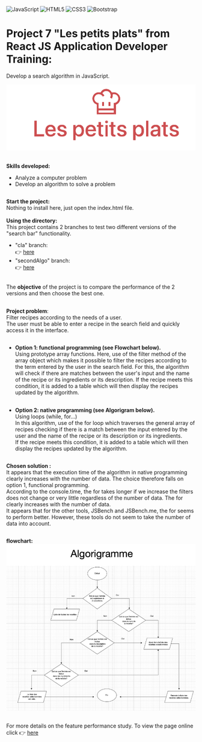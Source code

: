 ![JavaScript](https://img.shields.io/badge/javascript-%23323330.svg?style=for-the-badge&logo=javascript&logoColor=%23F7DF1E)
![HTML5](https://img.shields.io/badge/html5-%23E34F26.svg?style=for-the-badge&logo=html5&logoColor=white)
![CSS3](https://img.shields.io/badge/css3-%231572B6.svg?style=for-the-badge&logo=css3&logoColor=white)
![Bootstrap](https://img.shields.io/badge/Bootstrap-563D7C?style=for-the-badge&logo=bootstrap&logoColor=white)

# Project 7 "Les petits plats" from React JS Application Developer Training:<br/>
Develop a search algorithm in JavaScript.

![LOGO](./logo.png)<br/>
##
**Skills developed:**
- Analyze a computer problem
- Develop an algorithm to solve a problem
##
**Start the project:**<br/>
Nothing to install here, just open the index.html file.<br/>
<br/>
**Using the directory:**<br/>
This project contains 2 branches to test two different versions of the "search bar" functionality.
- "cla" branch:<br/>
:point_right: [here](https://github.com/cla31/Les-petits-plats-P7-Cla31/tree/cla)
- "secondAlgo" branch:<br/>
:point_right: [here](https://github.com/cla31/Les-petits-plats-P7-Cla31/tree/secondAlgo)<br/>
##
The **objective** of the project is to compare the performance of the 2 versions and then choose the best one.
##
**Project problem**:<br/> 
Filter recipes according to the needs of a user.<br/> 
The user must be able to enter a recipe in the search field and quickly access it in the interface.
##
- **Option 1: functional programming (see Flowchart below).**<br/>
Using prototype array functions. Here, use of the filter method of the array object which makes it possible to filter the recipes according to the term entered by the user in the search field. For this, the algorithm will check if there are matches between the user's input and the name of the recipe or its ingredients or its description.
If the recipe meets this condition, it is added to a table which will then display the recipes updated by the algorithm.
##
- **Option 2: native programming (see Algorigram below).**<br/>
Using loops (while, for...)<br/>
In this algorithm, use of the for loop which traverses the general array of recipes checking if there is a match between the input entered by the user and the name of the recipe or its description or its ingredients.<br/>
If the recipe meets this condition, it is added to a table which will then display the recipes updated by the algorithm.
##
**Chosen solution :**<br/>
It appears that the execution time of the algorithm in native programming clearly increases with the number of data.
The choice therefore falls on option 1, functional programming.<br/>
According to the console.time, the for takes longer if we increase the filters does not change or very little regardless of the number of data.
The for clearly increases with the number of data.<br/>
It appears that for the other tools, JSBench and JSBench.me, the for seems to perform better. However, these tools do not seem to take the number of data into account.
##
**flowchart:**<br/>
![ALGORIGRAMME](./algorigramme.png)
##
For more details on the feature performance study.
To view the page online click  :point_right: [here](https://github.com/cla31/Les-petits-plats-P7-Cla31/blob/cla/Fiche-investigation-de-fonctionnalité.pdf)
##
##
